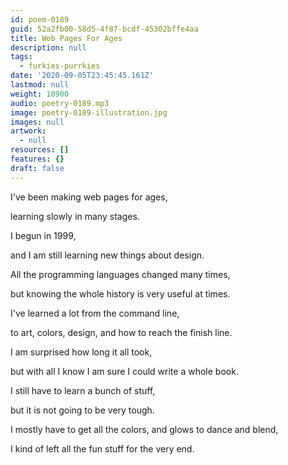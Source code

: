 ```yaml
---
id: poem-0189
guid: 52a2fb00-58d5-4f87-bcdf-45302bffe4aa
title: Web Pages For Ages
description: null
tags:
  - furkies-purrkies
date: '2020-09-05T23:45:45.161Z'
lastmod: null
weight: 18900
audio: poetry-0189.mp3
image: poetry-0189-illustration.jpg
images: null
artwork:
  - null
resources: []
features: {}
draft: false
---
```


I've been making web pages for ages,

learning slowly in many stages.

I begun in 1999,

and I am still learning new things about design.

All the programming languages changed many times,

but knowing the whole history is very useful at times.

I've learned a lot from the command line,

to art, colors, design, and how to reach the finish line.

I am surprised how long it all took,

but with all I know I am sure I could write a whole book.

I still have to learn a bunch of stuff,

but it is not going to be very tough.

I mostly have to get all the colors, and glows to dance and blend,

I kind of left all the fun stuff for the very end.
